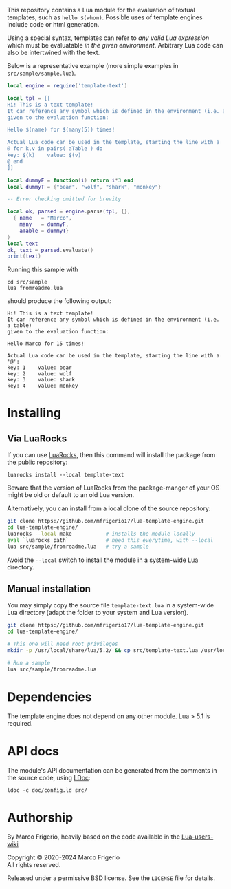 This repository contains a Lua module for the evaluation of textual templates,
such as `hello $(whom)`. Possible uses of template engines include code or html
generation.

Using a special syntax, templates can refer to _any valid Lua expression_ which
must be evaluatable _in the given environment_.
Arbitrary Lua code can also be intertwined with the text.

Below is a representative example (more simple examples in
`src/sample/sample.lua`).

```Lua
local engine = require('template-text')

local tpl = [[
Hi! This is a text template!
It can reference any symbol which is defined in the environment (i.e. a table)
given to the evaluation function:

Hello $(name) for $(many(5)) times!

Actual Lua code can be used in the template, starting the line with a '@':
@ for k,v in pairs( aTable ) do
key: $(k)    value: $(v)
@ end
]]

local dummyF = function(i) return i*3 end
local dummyT = {"bear", "wolf", "shark", "monkey"}

-- Error checking omitted for brevity

local ok, parsed = engine.parse(tpl, {},
  { name   = "Marco",
    many   = dummyF,
    aTable = dummyT}
)
local text
ok, text = parsed.evaluate()
print(text)
```

Running this sample with
```
cd src/sample
lua fromreadme.lua
```
should produce the following output:
```
Hi! This is a text template!
It can reference any symbol which is defined in the environment (i.e. a table)
given to the evaluation function:

Hello Marco for 15 times!

Actual Lua code can be used in the template, starting the line with a '@':
key: 1    value: bear
key: 2    value: wolf
key: 3    value: shark
key: 4    value: monkey

```

# Installing

## Via LuaRocks

If you can use [LuaRocks](https://luarocks.org/), then this command will install
the package from the public repository:

```
luarocks install --local template-text
```

Beware that the version of LuaRocks from the package-manger of your OS might be
old or default to an old Lua version.

Alternatively, you can install from a local clone of the source repository:

```sh
git clone https://github.com/mfrigerio17/lua-template-engine.git
cd lua-template-engine/
luarocks --local make           # installs the module locally
eval `luarocks path`            # need this everytime, with --local
lua src/sample/fromreadme.lua   # try a sample
```

Avoid the `--local` switch to install the module in a system-wide Lua directory.

## Manual installation
You may simply copy the source file `template-text.lua` in a system-wide Lua
directory (adapt the folder to your system and Lua version).

```sh
git clone https://github.com/mfrigerio17/lua-template-engine.git
cd lua-template-engine/

# This one will need root privileges
mkdir -p /usr/local/share/lua/5.2/ && cp src/template-text.lua /usr/local/share/lua/5.2/

# Run a sample
lua src/sample/fromreadme.lua
```

# Dependencies

The template engine does not depend on any other module. Lua > 5.1 is required.

# API docs

The module's API documentation can be generated from the comments in the source
code, using [LDoc](https://stevedonovan.github.io/ldoc/):

```
ldoc -c doc/config.ld src/
```

# Authorship

By Marco Frigerio, heavily based on the code available in the
[Lua-users-wiki](http://lua-users.org/wiki/SlightlyLessSimpleLuaPreprocessor)

Copyright © 2020-2024 Marco Frigerio  
All rights reserved.

Released under a permissive BSD license. See the `LICENSE` file for details.
